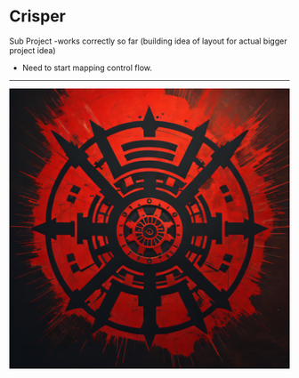 # Crisper
Sub Project -works correctly so far (building idea of layout for actual bigger project idea)


- Need to start mapping control flow.


-------------------------------------------------------------------------------------------------
![CRISPER2](https://raw.githubusercontent.com/indirectDirectEnumeration69/Crisper/main/CRISPER2.png)


